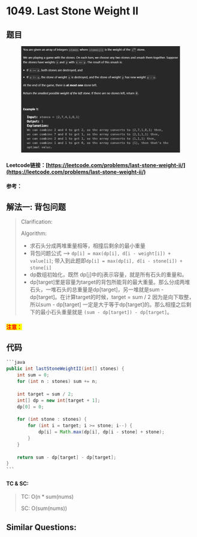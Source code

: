 # 1049. Last Stone Weight II

## 题目

<figure><img src="../../.gitbook/assets/image (239).png" alt=""><figcaption></figcaption></figure>

#### Leetcode链接：[https://leetcode.com/problems/last-stone-weight-ii/](https://leetcode.com/problems/last-stone-weight-ii/)

#### 参考：

## 解法一: 背包问题

> Clarification:&#x20;
>
> Algorithm:&#x20;
>
> * 求石头分成两堆重量相等，相撞后剩余的最小重量
> * 背包问题公式 --> `dp[i] = max(dp[i], d[i - weight[i]) + value[i]`; 带入到此题即`dp[i] = max(dp[i], d[i - stone[i]) + stone[i]`
> * dp数组初始化，既然 dp\[j]中的j表示容量，就是所有石头的重量和。
> * dp\[target]里是容量为target的背包所能背的最大重量。那么分成两堆石头，一堆石头的总重量是dp\[target]，另一堆就是sum - dp\[target]。在计算target的时候，target = sum / 2 因为是向下取整，所以sum - dp\[target] 一定是大于等于dp\[target]的。那么相撞之后剩下的最小石头重量就是 `(sum - dp[target]) - dp[target]`。

#### <mark style="color:red;">注意：</mark>

## 代码

````java
```java
public int lastStoneWeightII(int[] stones) {
    int sum = 0;
    for (int n : stones) sum += n;

    int target = sum / 2;
    int[] dp = new int[target + 1];
    dp[0] = 0;

    for (int stone : stones) {
        for (int i = target; i >= stone; i--) {
            dp[i] = Math.max(dp[i], dp[i - stone] + stone);
        }
    }

    return sum - dp[target] - dp[target];
}
```
````

#### TC & SC:&#x20;

> TC: O(n \* sum(nums)
>
> SC: O(sum(nums))

## **Similar Questions:**&#x20;
